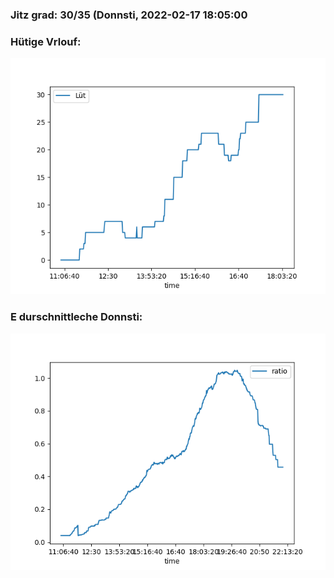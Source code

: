 ### Jitz grad: 30/35 (Donnsti, 2022-02-17 18:05:00

### Hütige Vrlouf:
![Graph](Today.png)

### E durschnittleche Donnsti:
![Graph](Donnsti.png)